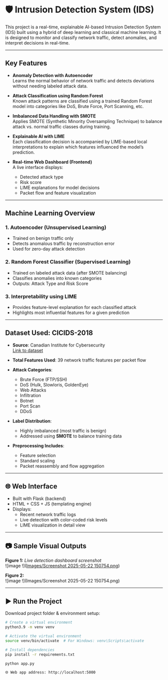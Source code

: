 # 🛡️ Intrusion Detection System (IDS)

This project is a real-time, explainable AI-based Intrusion Detection System (IDS) built using a hybrid of deep learning and classical machine learning. It is designed to monitor and classify network traffic, detect anomalies, and interpret decisions in real-time.

---

##  Key Features

- **Anomaly Detection with Autoencoder**  
  Learns the normal behavior of network traffic and detects deviations without needing labeled attack data.

- **Attack Classification using Random Forest**  
  Known attack patterns are classified using a trained Random Forest model into categories like DoS, Brute Force, Port Scanning, etc.

- **Imbalanced Data Handling with SMOTE**  
  Applies SMOTE (Synthetic Minority Oversampling Technique) to balance attack vs. normal traffic classes during training.

- **Explainable AI with LIME**  
  Each classification decision is accompanied by LIME-based local interpretations to explain which features influenced the model’s prediction.

- **Real-time Web Dashboard (Frontend)**  
  A live interface displays:
  - Detected attack type  
  - Risk score  
  - LIME explanations for model decisions  
  - Packet flow and feature visualization

---

## Machine Learning Overview

### 1. **Autoencoder (Unsupervised Learning)**
- Trained on benign traffic only
- Detects anomalous traffic by reconstruction error
- Used for zero-day attack detection

### 2. **Random Forest Classifier (Supervised Learning)**
- Trained on labeled attack data (after SMOTE balancing)
- Classifies anomalies into known categories
- Outputs: Attack Type and Risk Score

### 3. **Interpretability using LIME**
- Provides feature-level explanation for each classified attack
- Highlights most influential features for a given prediction

---

## Dataset Used: CICIDS-2018

- **Source**: Canadian Institute for Cybersecurity  
  [Link to dataset](https://www.unb.ca/cic/datasets/ids-2018.html)

- **Total Features Used**: 39 network traffic features per packet flow

- **Attack Categories**:
  - Brute Force (FTP/SSH)
  - DoS (Hulk, Slowloris, GoldenEye)
  - Web Attacks
  - Infiltration
  - Botnet
  - Port Scan
  - DDoS

- **Label Distribution**:
  - Highly imbalanced (most traffic is benign)
  - Addressed using **SMOTE** to balance training data

- **Preprocessing Includes**:
  - Feature selection
  - Standard scaling
  - Packet reassembly and flow aggregation

---

## 🌐 Web Interface

- Built with Flask (backend)
- HTML + CSS + JS (templating engine)
- Displays:
  - Recent network traffic logs
  - Live detection with color-coded risk levels
  - LIME visualization in detail view

---

## 📷 Sample Visual Outputs
**Figure 1:** *Live detection dashboard screenshot*  
![image !]([Images/Screenshot 2025-05-22 150754.png](https://github.com/karthikeya-27/Intrusion-Detection/blob/892fb3a70754fde61680d0a6986361ed29256105/Images/Screenshot%202025-05-22%20150754.png))

**Figure 2:**  
![image !](Images/Screenshot 2025-05-22 150754.png)

---

## ▶️ Run the Project

Download project folder & environment setup:

```bash
# Create a virtual environment
python3.9 -m venv venv

# Activate the virtual environment
source venv/bin/activate  # For Windows: venv\Scripts\activate

# Install dependencies
pip install -r requirements.txt

python app.py

🌐 Web app address: http://localhost:5000


